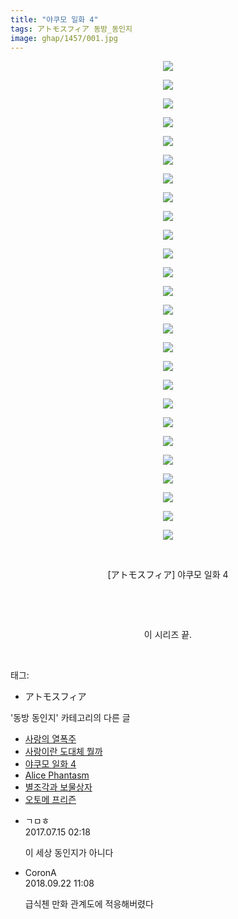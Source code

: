 ```yaml
---
title: "야쿠모 일화 4"
tags: アトモスフィア 동방_동인지
image: ghap/1457/001.jpg
---
```

<div class="article">
<p style="text-align: center; clear: none; float: none;"><img src="{{ site.nasurl }}/ghap/1457/001.jpg"/></p>
<p style="text-align: center; clear: none; float: none;"><img src="{{ site.nasurl }}/ghap/1457/002.jpg"/></p>
<p style="text-align: center; clear: none; float: none;"><img src="{{ site.nasurl }}/ghap/1457/003.jpg"/></p>
<p style="text-align: center; clear: none; float: none;"><img src="{{ site.nasurl }}/ghap/1457/004.jpg"/></p>
<p style="text-align: center; clear: none; float: none;"><img src="{{ site.nasurl }}/ghap/1457/005.jpg"/></p>
<p style="text-align: center; clear: none; float: none;"><img src="{{ site.nasurl }}/ghap/1457/006.jpg"/></p>
<p style="text-align: center; clear: none; float: none;"><img src="{{ site.nasurl }}/ghap/1457/007.jpg"/></p>
<p style="text-align: center; clear: none; float: none;"><img src="{{ site.nasurl }}/ghap/1457/008.jpg"/></p>
<p style="text-align: center; clear: none; float: none;"><img src="{{ site.nasurl }}/ghap/1457/009.jpg"/></p>
<p style="text-align: center; clear: none; float: none;"><img src="{{ site.nasurl }}/ghap/1457/010.jpg"/></p>
<p style="text-align: center; clear: none; float: none;"><img src="{{ site.nasurl }}/ghap/1457/011.jpg"/></p>
<p style="text-align: center; clear: none; float: none;"><img src="{{ site.nasurl }}/ghap/1457/012.jpg"/></p>
<p style="text-align: center; clear: none; float: none;"><img src="{{ site.nasurl }}/ghap/1457/013.jpg"/></p>
<p style="text-align: center; clear: none; float: none;"><img src="{{ site.nasurl }}/ghap/1457/014.jpg"/></p>
<p style="text-align: center; clear: none; float: none;"><img src="{{ site.nasurl }}/ghap/1457/015.jpg"/></p>
<p style="text-align: center; clear: none; float: none;"><img src="{{ site.nasurl }}/ghap/1457/016.jpg"/></p>
<p style="text-align: center; clear: none; float: none;"><img src="{{ site.nasurl }}/ghap/1457/017.jpg"/></p>
<p style="text-align: center; clear: none; float: none;"><img src="{{ site.nasurl }}/ghap/1457/018.jpg"/></p>
<p style="text-align: center; clear: none; float: none;"><img src="{{ site.nasurl }}/ghap/1457/019.jpg"/></p>
<p style="text-align: center; clear: none; float: none;"><img src="{{ site.nasurl }}/ghap/1457/020.jpg"/></p>
<p style="text-align: center; clear: none; float: none;"><img src="{{ site.nasurl }}/ghap/1457/021.jpg"/></p>
<p style="text-align: center; clear: none; float: none;"><img src="{{ site.nasurl }}/ghap/1457/022.jpg"/></p>
<p style="text-align: center; clear: none; float: none;"><img src="{{ site.nasurl }}/ghap/1457/023.jpg"/></p>
<p style="text-align: center; clear: none; float: none;"><img src="{{ site.nasurl }}/ghap/1457/024.jpg"/></p>
<p style="text-align: center; clear: none; float: none;"><img src="{{ site.nasurl }}/ghap/1457/025.jpg"/></p>
<p style="text-align: center; clear: none; float: none;"><img src="{{ site.nasurl }}/ghap/1457/026.jpg"/></p>
<p style="text-align: center; clear: none; float: none;"><br/></p>
<p style="text-align: center; clear: none; float: none;">[アトモスフィア] 야쿠모 일화 4</p>
<p style="text-align: center; clear: none; float: none;"><br/></p>
<p style="text-align: center; clear: none; float: none;"><br/></p>
<p style="text-align: center; clear: none; float: none;">이 시리즈 끝.</p>
<p><br/></p>
</div><div class="tagTrail">
<p>태그: </p>
<ul>
<li>アトモスフィア</li>
</ul>
</div><div class="another">
<p>'동방 동인지' 카테고리의 다른 글</p>
<ul>
<li><a href="/2016-08-10-ghap_1459">사랑의 열폭주</a></li>
<li><a href="/2016-08-10-ghap_1458">사랑이란 도대체 뭘까</a></li>
<li><a href="/2016-08-10-ghap_1457">야쿠모 일화 4</a></li>
<li><a href="/2016-08-10-ghap_1456">Alice Phantasm</a></li>
<li><a href="/2016-08-10-ghap_1455">별조각과 보물상자</a></li>
<li><a href="/2016-08-09-ghap_1454">오토메 프리즌</a></li>
</ul>
</div><div class="cb_module cb_fluid">
<div class="cb_wrt cb_profile">
<div class="comment">
<ul>
<li class="cb_thumb_off" id="comment15036102">
<div class="cb_comment_area">
<div class="cb_info_area">
<div class="cb_section">
<span class="cb_nick_name">ㄱㅁㅎ</span>
</div>
<div class="cb_section">
<span class="cb_date">2017.07.15 02:18 </span>
</div>
</div>
<div class="cb_dsc_comment">
<p class="cb_dsc">
											이 세상 동인지가 아니다
										</p>
</div>
</div></li>
<li class="cb_thumb_off" id="comment15337967">
<div class="cb_comment_area">
<div class="cb_info_area">
<div class="cb_section">
<span class="cb_nick_name">CoronA</span>
</div>
<div class="cb_section">
<span class="cb_date">2018.09.22 11:08 </span>
</div>
</div>
<div class="cb_dsc_comment">
<p class="cb_dsc">
											급식첸 만화 관계도에 적응해버렸다
										</p>
</div>
</div></li>
</ul>
</div>
</div><!-- commentList close -->
</div>